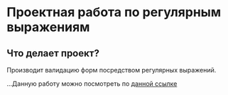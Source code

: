 # Проектная работа по регулярным выражениям
## Что делает проект?
Производит валидацию форм посредством регулярных выражений.

...Данную работу можно посмотреть по [данной ссылке](platon.github.io)

